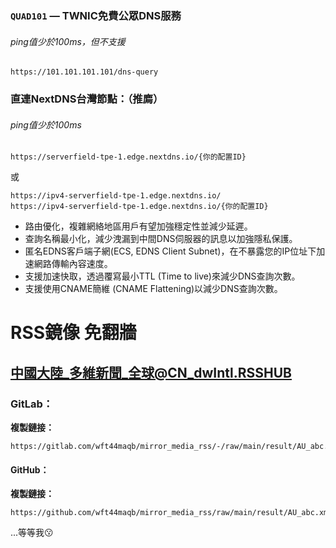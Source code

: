 ### `QUAD101` — TWNIC免費公眾DNS服務
###### ping值少於100ms，但不支援
```
https://101.101.101.101/dns-query
```

### 直連NextDNS台灣節點：（推廌）
###### ping值少於100ms
```
https://serverfield-tpe-1.edge.nextdns.io/{你的配置ID}
```
或
```
https://ipv4-serverfield-tpe-1.edge.nextdns.io/
https://ipv4-serverfield-tpe-1.edge.nextdns.io/{你的配置ID}
```
- 路由優化，複雜網絡地區用戶有望加強穩定性並減少延遲。
- 查詢名稱最小化，減少洩漏到中間DNS伺服器的訊息以加強隱私保護。
- 匿名EDNS客戶端子網(ECS, EDNS Client Subnet)，在不暴露您的IP位址下加速網路傳輸內容速度。
- 支援加速快取，透過覆寫最小TTL (Time to live)來減少DNS查詢次數。
- 支援使用CNAME簡維 (CNAME Flattening)以減少DNS查詢次數。

# RSS鏡像 免翻牆
## 中國大陸_多維新聞_全球@CN_dwIntl.RSSHUB
### GitLab：
**複製鏈接：**
```
https://gitlab.com/wft44maqb/mirror_media_rss/-/raw/main/result/AU_abc.xml
```
#### GitHub：
**複製鏈接：**
```
https://github.com/wft44maqb/mirror_media_rss/raw/main/result/AU_abc.xml
```

...等等我😗
